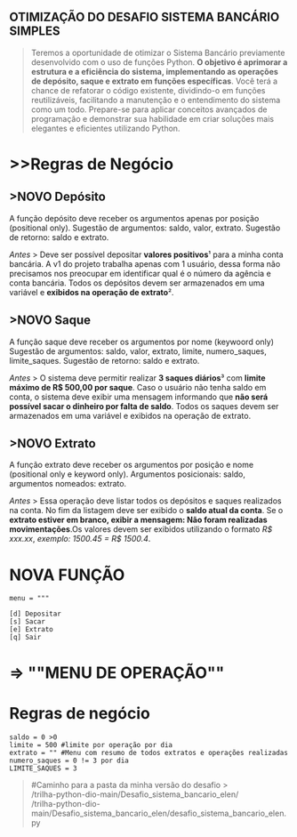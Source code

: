 ## OTIMIZAÇÃO DO DESAFIO SISTEMA BANCÁRIO SIMPLES 


>Teremos a oportunidade de otimizar o Sistema Bancário previamente desenvolvido com o uso de funções Python. **O objetivo é aprimorar a estrutura e a eficiência do sistema, implementando as operações de depósito, saque e extrato em funções específicas**. Você terá a chance de refatorar o código existente, dividindo-o em funções reutilizáveis, facilitando a manutenção e o entendimento do sistema como um todo. Prepare-se para aplicar conceitos avançados de programação e demonstrar sua habilidade em criar soluções mais elegantes e eficientes utilizando Python.


# >>Regras de Negócio

## >**NOVO Depósito**
A função depósito deve receber os argumentos apenas por posição (positional only). Sugestão de argumentos: saldo, valor, extrato. Sugestão de retorno: saldo e extrato.

*Antes* > Deve ser possível depositar **valores positivos**¹ para a minha conta bancária. A v1 do projeto trabalha apenas com 1 usuário, dessa forma não precisamos nos preocupar em identificar qual é o número da agência e conta bancária. Todos os depósitos devem ser armazenados em uma variável e **exibidos na operação de extrato**².<br>

## >**NOVO Saque**

A função saque deve receber os argumentos por nome (keywoord only) Sugestão de argumentos: saldo, valor, extrato, limite, numero_saques, limite_saques. Sugestão de retorno: saldo e extrato.

*Antes* > O sistema deve permitir realizar **3 saques diários**³ com **limite máximo de R$ 500,00 por saque**. Caso o usuário não tenha saldo em conta, o sistema deve exibir uma mensagem informando que **não será possível sacar o dinheiro por falta de saldo**. Todos os saques devem ser armazenados em uma variável e exibidos na operação de extrato.<br>

## >**NOVO Extrato**
A função extrato deve receber os argumentos por posição e nome (positional only e keyword only). Argumentos posicionais: saldo, argumentos nomeados: extrato.

*Antes* > Essa operação deve listar todos os depósitos e saques realizados na conta. No fim da listagem deve ser exibido o **saldo atual da conta**. Se o **extrato estiver em branco, exibir a mensagem: Não foram realizadas movimentações**.Os valores devem ser exibidos utilizando o formato *R$ xxx.xx*, *exemplo: 1500.45 = R$ 1500.4*.


# NOVA FUNÇÃO

```
menu = """

[d] Depositar
[s] Sacar
[e] Extrato
[q] Sair

```

# => ""MENU DE OPERAÇÃO""
# Regras de negócio 

```
saldo = 0 >0
limite = 500 #limite por operação por dia
extrato = "" #Menu com resumo de todos extratos e operações realizadas 
numero_saques = 0 != 3 por dia
LIMITE_SAQUES = 3
```

> #Caminho para a pasta da minha versão do desafio > <br> 
/trilha-python-dio-main/Desafio_sistema_bancario_elen/<br>
/trilha-python-dio-main/Desafio_sistema_bancario_elen/desafio_sistema_bancario_elen.py<br>
